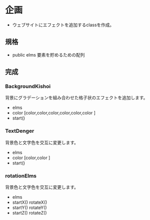 # 企画
- ウェブサイトにエフェクトを追加するclassを作成。
## 規格
- public elms 
要素を貯めるための配列

## 完成
### BackgroundKishoi
背景にグラデーションを組み合わせた格子状のエフェクトを追加します。
- elms
- color
\[color,color,color,color,color,color \]
- start()

### TextDenger
背景色と文字色を交互に変更します。
- elms 
- color
\[color,color \]
- start()

### rotationElms
背景色と文字色を交互に変更します。
- elms 
- startX()
   rotateX()
- startY()
  rotateY()
- startZ()
  rotateZ()
